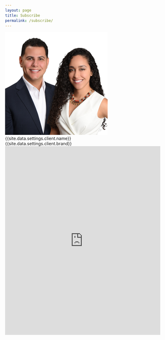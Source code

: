 ```yaml
---
layout: page
title: Subscribe
permalink: /subscribe/
---
```

<div class="recruiting-photo">
   <span class="client-image-container">
    <img src="/img/headshot.jpg" alt="{{site.data.settings.client.name}}" class="client-image"/>
  </span>
<figcaption class="caption">{{site.data.settings.client.name}}<br>
{{site.data.settings.client.brand}}</figcaption>
</div>
<iframe src="https://app.e2ma.net/app2/audience/signup/1951394/1904332/" width="510" height="620" frameborder="0" scrolling="no"></iframe>
